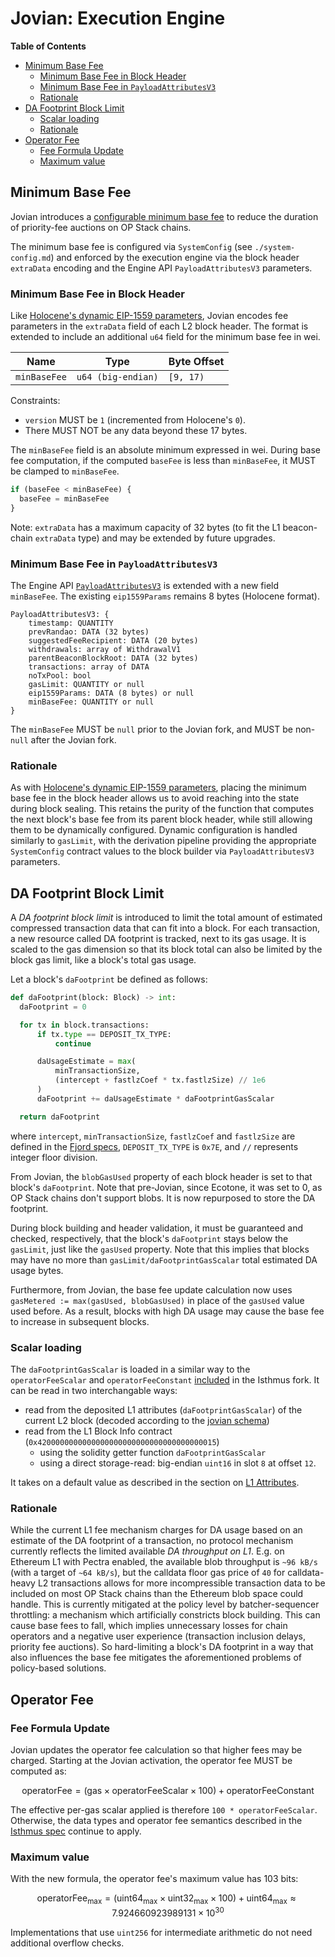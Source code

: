 # Jovian: Execution Engine

<!-- START doctoc generated TOC please keep comment here to allow auto update -->
<!-- DON'T EDIT THIS SECTION, INSTEAD RE-RUN doctoc TO UPDATE -->
**Table of Contents**

- [Minimum Base Fee](#minimum-base-fee)
  - [Minimum Base Fee in Block Header](#minimum-base-fee-in-block-header)
  - [Minimum Base Fee in `PayloadAttributesV3`](#minimum-base-fee-in-payloadattributesv3)
  - [Rationale](#rationale)
- [DA Footprint Block Limit](#da-footprint-block-limit)
  - [Scalar loading](#scalar-loading)
  - [Rationale](#rationale-1)
- [Operator Fee](#operator-fee)
  - [Fee Formula Update](#fee-formula-update)
  - [Maximum value](#maximum-value)

<!-- END doctoc generated TOC please keep comment here to allow auto update -->

## Minimum Base Fee

Jovian introduces a
[configurable minimum base fee](https://github.com/ethereum-optimism/design-docs/blob/main/protocol/minimum-base-fee.md)
to reduce the duration of priority-fee auctions on OP Stack chains.

The minimum base fee is configured via `SystemConfig` (see `./system-config.md`) and enforced by the execution engine
via the block header `extraData` encoding and the Engine API `PayloadAttributesV3` parameters.

### Minimum Base Fee in Block Header

Like [Holocene's dynamic EIP-1559 parameters](../holocene/exec-engine.md#dynamic-eip-1559-parameters), Jovian encodes
fee parameters in the `extraData` field of each L2 block header. The format is extended to include an additional
`u64` field for the minimum base fee in wei.

| Name                | Type               | Byte Offset |
| ------------------- | ------------------ | ----------- |
| `minBaseFee`        | `u64 (big-endian)` | `[9, 17)`   |

Constraints:

- `version` MUST be `1` (incremented from Holocene's `0`).
- There MUST NOT be any data beyond these 17 bytes.

The `minBaseFee` field is an absolute minimum expressed in wei. During base fee computation, if the
computed `baseFee` is less than `minBaseFee`, it MUST be clamped to `minBaseFee`.

```javascript
if (baseFee < minBaseFee) {
  baseFee = minBaseFee
}
```

Note: `extraData` has a maximum capacity of 32 bytes (to fit the L1 beacon-chain `extraData` type) and may be
extended by future upgrades.

### Minimum Base Fee in `PayloadAttributesV3`

The Engine API [`PayloadAttributesV3`](../exec-engine.md#extended-payloadattributesv3) is extended with a new
field `minBaseFee`. The existing `eip1559Params` remains 8 bytes (Holocene format).

```text
PayloadAttributesV3: {
    timestamp: QUANTITY
    prevRandao: DATA (32 bytes)
    suggestedFeeRecipient: DATA (20 bytes)
    withdrawals: array of WithdrawalV1
    parentBeaconBlockRoot: DATA (32 bytes)
    transactions: array of DATA
    noTxPool: bool
    gasLimit: QUANTITY or null
    eip1559Params: DATA (8 bytes) or null
    minBaseFee: QUANTITY or null
}
```

The `minBaseFee` MUST be `null` prior to the Jovian fork, and MUST be non-`null` after the Jovian fork.

### Rationale

As with [Holocene's dynamic EIP-1559 parameters](../holocene/exec-engine.md#rationale), placing the
minimum base fee in the block header allows us to avoid reaching into the state during block sealing.
This retains the purity of the function that computes the next block's base fee from its parent block
header, while still allowing them to be dynamically configured. Dynamic configuration is handled
similarly to `gasLimit`, with the derivation pipeline providing the appropriate `SystemConfig`
contract values to the block builder via `PayloadAttributesV3` parameters.

## DA Footprint Block Limit

A _DA footprint block limit_ is introduced to limit the total amount of estimated compressed
transaction data that can fit into a block.
For each transaction, a new resource called DA footprint is tracked, next to its gas usage.
It is scaled to the gas dimension so that its block total can also be limited by
the block gas limit, like a block's total gas usage.

Let a block's `daFootprint` be defined as follows:

```python
def daFootprint(block: Block) -> int:
  daFootprint = 0

  for tx in block.transactions:
      if tx.type == DEPOSIT_TX_TYPE:
          continue

      daUsageEstimate = max(
          minTransactionSize,
          (intercept + fastlzCoef * tx.fastlzSize) // 1e6
      )
      daFootprint += daUsageEstimate * daFootprintGasScalar

  return daFootprint 
```

where `intercept`, `minTransactionSize`, `fastlzCoef` and `fastlzSize`
are defined in the [Fjord specs](../fjord/exec-engine.md), `DEPOSIT_TX_TYPE` is `0x7E`,
and `//` represents integer floor division.

From Jovian, the `blobGasUsed` property of each block header is set to that block's `daFootprint`. Note that pre-Jovian,
since Ecotone, it was set to 0, as OP Stack chains don't support blobs. It is now repurposed to store the DA footprint.

During block building and header validation, it must be guaranteed and checked, respectively, that the block's
`daFootprint` stays below the `gasLimit`, just like the `gasUsed` property.
Note that this implies that blocks may have no more than `gasLimit/daFootprintGasScalar` total estimated DA usage bytes.

Furthermore, from Jovian, the base fee update calculation now uses `gasMetered := max(gasUsed, blobGasUsed)`
in place of the `gasUsed` value used before.
As a result, blocks with high DA usage may cause the base fee to increase in subsequent blocks.

### Scalar loading

The `daFootprintGasScalar` is loaded in a similar way to the `operatorFeeScalar` and `operatorFeeConstant`
[included](../isthmus/exec-engine.md#operator-fee) in the Isthmus fork. It can be read in two interchangable ways:

- read from the deposited L1 attributes (`daFootprintGasScalar`) of the current L2 block
(decoded according to the [jovian schema](./l1-attributes.md))
- read from the L1 Block Info contract (`0x4200000000000000000000000000000000000015`)
  - using the solidity getter function `daFootprintGasScalar`
  - using a direct storage-read: big-endian `uint16` in slot `8` at offset `12`.

It takes on a default value as described in the section on [L1 Attributes](./l1-attributes.md).

### Rationale

While the current L1 fee mechanism charges for DA usage based on an estimate of the DA footprint of a transaction, no
protocol mechanism currently reflects the limited available _DA throughput on L1_. E.g. on Ethereum L1 with Pectra
enabled, the available blob throughput is `~96 kB/s` (with a target of `~64 kB/s`), but the calldata floor gas price of
`40` for calldata-heavy L2 transactions allows for more incompressible transaction data to be included on most OP Stack
chains than the Ethereum blob space could handle. This is currently mitigated at the policy level by batcher-sequencer
throttling: a mechanism which artificially constricts block building. This can cause base fees to fall, which implies
unnecessary losses for chain operators and a negative user experience (transaction inclusion delays, priority fee
auctions). So hard-limiting a block's DA footprint in a way that also influences the base fee mitigates the
aforementioned problems of policy-based solutions.

## Operator Fee

### Fee Formula Update

Jovian updates the operator fee calculation so that higher fees may be charged.
Starting at the Jovian activation, the operator fee MUST be computed as:

$$
\text{operatorFee} = (\text{gas} \times \text{operatorFeeScalar} \times 100) + \text{operatorFeeConstant}
$$

The effective per-gas scalar applied is therefore `100 * operatorFeeScalar`. Otherwise, the data types and operator fee
semantics described in the [Isthmus spec](../isthmus/exec-engine.md#operator-fee) continue to apply.

### Maximum value

With the new formula, the operator fee's maximum value has 103 bits:

$$
\text{operatorFee}_{\text{max}} = (\text{uint64}_{\text{max}} \times \text{uint32}_{\text{max}} \times 100) +
\text{uint64}_{\text{max}} \approx 7.924660923989131 \times 10^{30}
$$

Implementations that use `uint256` for intermediate arithmetic do not need additional overflow checks.
